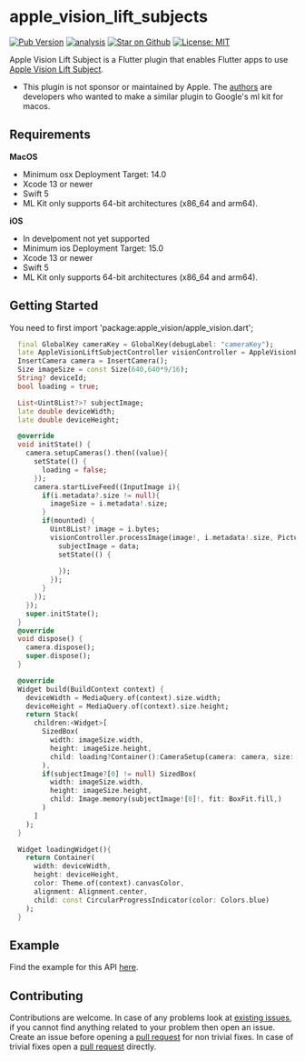 # apple\_vision\_lift\_subjects

[![Pub Version](https://img.shields.io/pub/v/apple_vision_lift_subject)](https://pub.dev/packages/apple_vision_lift_subject)
[![analysis](https://github.com/Knightro63/apple_vision/actions/workflows/flutter.yml/badge.svg)](https://github.com/Knightro63/apple_vision/actions/)
[![Star on Github](https://img.shields.io/github/stars/Knightro63/apple_vision.svg?style=flat&logo=github&colorB=deeppink&label=stars)](https://github.com/Knightro63/apple_vision)
[![License: MIT](https://img.shields.io/badge/license-MIT-purple.svg)](https://opensource.org/licenses/MIT)

Apple Vision Lift Subject is a Flutter plugin that enables Flutter apps to use [Apple Vision Lift Subject](https://developer.apple.com/videos/play/wwdc2023/10176/#:~:text=To%20add%20subject%20lifting%20with,have%20system%20subject%20lifting%20interactions.).

- This plugin is not sponsor or maintained by Apple. The [authors](https://github.com/Knightro63/apple_vision/blob/main/AUTHORS) are developers who wanted to make a similar plugin to Google's ml kit for macos.

## Requirements

**MacOS**
 - Minimum osx Deployment Target: 14.0
 - Xcode 13 or newer
 - Swift 5
 - ML Kit only supports 64-bit architectures (x86_64 and arm64).

**iOS**
 - In develpoment not yet supported
 - Minimum ios Deployment Target: 15.0
 - Xcode 13 or newer
 - Swift 5
 - ML Kit only supports 64-bit architectures (x86_64 and arm64).

## Getting Started

You need to first import 'package:apple_vision/apple_vision.dart';

```dart
  final GlobalKey cameraKey = GlobalKey(debugLabel: "cameraKey");
  late AppleVisionLiftSubjectController visionController = AppleVisionLiftSubjectController();
  InsertCamera camera = InsertCamera();
  Size imageSize = const Size(640,640*9/16);
  String? deviceId;
  bool loading = true;

  List<Uint8List?>? subjectImage;
  late double deviceWidth;
  late double deviceHeight;

  @override
  void initState() {
    camera.setupCameras().then((value){
      setState(() {
        loading = false;
      });
      camera.startLiveFeed((InputImage i){
        if(i.metadata?.size != null){
          imageSize = i.metadata!.size;
        }
        if(mounted) {
          Uint8List? image = i.bytes;
          visionController.processImage(image!, i.metadata!.size, PictureFormat.png).then((data){
            subjectImage = data;
            setState(() {
              
            });
          });
        }
      });
    });
    super.initState();
  }
  @override
  void dispose() {
    camera.dispose();
    super.dispose();
  }

  @override
  Widget build(BuildContext context) {
    deviceWidth = MediaQuery.of(context).size.width;
    deviceHeight = MediaQuery.of(context).size.height;
    return Stack(
      children:<Widget>[
        SizedBox(
          width: imageSize.width, 
          height: imageSize.height, 
          child: loading?Container():CameraSetup(camera: camera, size: imageSize)
        ),
        if(subjectImage?[0] != null) SizedBox(
          width: imageSize.width, 
          height: imageSize.height, 
          child: Image.memory(subjectImage![0]!, fit: BoxFit.fill,)
        )
      ]
    );
  }

  Widget loadingWidget(){
    return Container(
      width: deviceWidth,
      height: deviceHeight,
      color: Theme.of(context).canvasColor,
      alignment: Alignment.center,
      child: const CircularProgressIndicator(color: Colors.blue)
    );
  }
```

## Example

Find the example for this API [here](https://github.com/Knightro63/apple_vision/tree/main/packages/apple_vision_lift_subject/example/lib/main.dart).

## Contributing

Contributions are welcome.
In case of any problems look at [existing issues](https://github.com/Knightro63/apple_vision/issues), if you cannot find anything related to your problem then open an issue.
Create an issue before opening a [pull request](https://github.com/Knightro63/apple_vision/pulls) for non trivial fixes.
In case of trivial fixes open a [pull request](https://github.com/Knightro63/apple_vision/pulls) directly.
